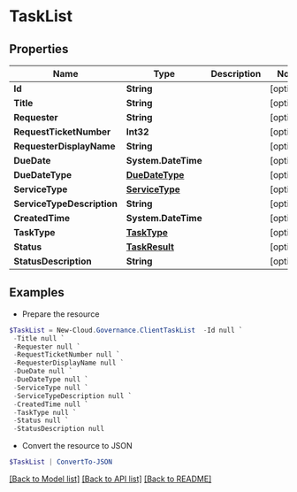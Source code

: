 # TaskList
## Properties

Name | Type | Description | Notes
------------ | ------------- | ------------- | -------------
**Id** | **String** |  | [optional] 
**Title** | **String** |  | [optional] 
**Requester** | **String** |  | [optional] 
**RequestTicketNumber** | **Int32** |  | [optional] 
**RequesterDisplayName** | **String** |  | [optional] 
**DueDate** | **System.DateTime** |  | [optional] 
**DueDateType** | [**DueDateType**](DueDateType.md) |  | [optional] 
**ServiceType** | [**ServiceType**](ServiceType.md) |  | [optional] 
**ServiceTypeDescription** | **String** |  | [optional] 
**CreatedTime** | **System.DateTime** |  | [optional] 
**TaskType** | [**TaskType**](TaskType.md) |  | [optional] 
**Status** | [**TaskResult**](TaskResult.md) |  | [optional] 
**StatusDescription** | **String** |  | [optional] 

## Examples

- Prepare the resource
```powershell
$TaskList = New-Cloud.Governance.ClientTaskList  -Id null `
 -Title null `
 -Requester null `
 -RequestTicketNumber null `
 -RequesterDisplayName null `
 -DueDate null `
 -DueDateType null `
 -ServiceType null `
 -ServiceTypeDescription null `
 -CreatedTime null `
 -TaskType null `
 -Status null `
 -StatusDescription null
```

- Convert the resource to JSON
```powershell
$TaskList | ConvertTo-JSON
```

[[Back to Model list]](../README.md#documentation-for-models) [[Back to API list]](../README.md#documentation-for-api-endpoints) [[Back to README]](../README.md)

